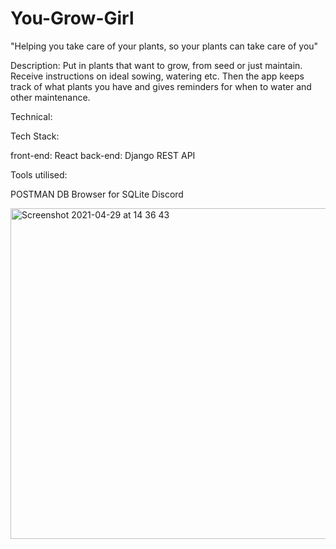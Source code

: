 # You-Grow-Girl

"Helping you take care of your plants, so your plants can take care of you"

Description: Put in plants that want to grow, from seed or just maintain. Receive instructions on ideal sowing, watering etc. Then the app keeps track of what plants you have and gives reminders for when to water and other maintenance.

Technical: 

Tech Stack: 

front-end: React
back-end: Django REST API

Tools utilised: 

POSTMAN
DB Browser for SQLite
Discord

<img width="529" alt="Screenshot 2021-04-29 at 14 36 43" src="https://user-images.githubusercontent.com/68763259/116760579-32e38380-aa0d-11eb-8c42-e9ca96d5faed.png">
